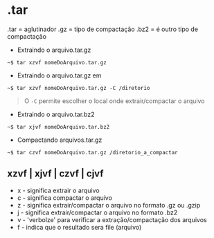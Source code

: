 # .tar

.tar = aglutinador
.gz = tipo de compactação
.bz2 = é outro tipo de compactação

- Extraindo o arquivo.tar.gz

`~$ tar xzvf nomeDoArquivo.tar.gz`

- Extraindo o arquivo.tar.gz em

`~$ tar xzvf nomeDoArquivo.tar.gz -C /diretorio`

> O `-C` permite escolher o local onde extrair/compactar o arquivo

- Extraindo o arquivo.tar.bz2

`~$ tar xjvf nomeDoArquivo.tar.bz2`

- Compactando arquivos.tar.gz

`~$ tar czvf nomeDoArquivo.tar.gz /diretorio_a_compactar`

## xzvf | xjvf | czvf | cjvf

- x - significa extrair o arquivo
- c - significa compactar o arquivo
- z - significa extrair/compactar o arquivo no formato .gz ou .gzip
- j - significa extrair/compactar o arquivo no formato .bz2
- v - 'verbolze' para verificar a extração/compactação dos arquivos
- f - indica que o resultado sera file (arquivo)
